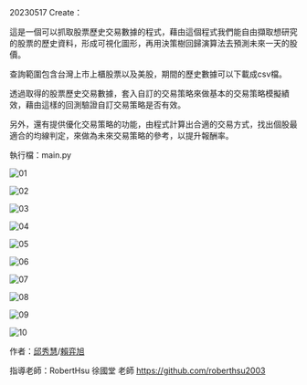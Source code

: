 20230517 Create：

這是一個可以抓取股票歷史交易數據的程式，藉由這個程式我們能自由擷取想研究的股票的歷史資料，形成可視化圖形，再用決策樹回歸演算法去預測未來一天的股價。

查詢範圍包含台灣上市上櫃股票以及美股，期間的歷史數據可以下載成csv檔。

透過取得的股票歷史交易數據，套入自訂的交易策略來做基本的交易策略模擬績效，藉由這樣的回測驗證自訂交易策略是否有效。

另外，還有提供優化交易策略的功能，由程式計算出合適的交易方式，找出個股最適合的均線判定，來做為未來交易策略的參考，以提升報酬率。

執行檔：main.py

![01](https://github.com/gubemiu/__STOCK_DATA__/assets/128680931/d82a86d7-fabc-4250-a56f-7ccff0ac3457)

![02](https://github.com/gubemiu/__STOCK_DATA__/assets/128680931/addee1a5-e119-47e0-b556-f1469c820da5)

![03](https://github.com/gubemiu/__STOCK_DATA__/assets/128680931/0e72c8be-1d01-4420-9b36-f1c193b2d4ee)

![04](https://github.com/gubemiu/__STOCK_DATA__/assets/128680931/e76f1f81-f048-4683-a992-2def301997d5)

![05](https://github.com/gubemiu/__STOCK_DATA__/assets/128680931/7fc9a172-e1f6-440b-aa7f-2de5715803d8)

![06](https://github.com/gubemiu/__STOCK_DATA__/assets/128680931/343d8088-d1bc-4f3e-8e79-9b9f00569a1e)

![07](https://github.com/gubemiu/__STOCK_DATA__/assets/128680931/ecaab9e5-3baf-401c-8b82-b3c6ce99e7d4)

![08](https://github.com/gubemiu/__STOCK_DATA__/assets/128680931/32981a39-07b8-48c3-9212-05208bbf36d2)

![09](https://github.com/gubemiu/__STOCK_DATA__/assets/128680931/f650d5e0-d0f2-4642-9eaa-08271834454b)

![10](https://github.com/gubemiu/__STOCK_DATA__/assets/128680931/ccec6a95-e7dc-4c0b-9221-4632b4e22b10)


作者：[邱秀慧](https://github.com/gubemiu)/[賴弈旭](https://github.com/laiethan)

指導老師：RobertHsu 徐國堂 老師
https://github.com/roberthsu2003
